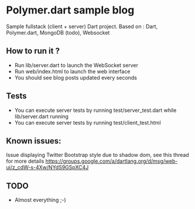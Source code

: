 # Polymer.dart sample blog

Sample fullstack (client + server) Dart project.
Based on : Dart, Polymer.dart, MongoDB (todo), Websocket  

## How to run it ?

* Run lib/server.dart to launch the WebSocket server
* Run web/index.html to launch the web interface
* You should see blog posts updated every seconds

## Tests

* You can execute server tests by running test/server_test.dart while lib/server.dart running
* You can execute server tests by running test/client_test.html

## Known issues:

Issue displaying Twitter Bootstrap style due to shadow dom, see this thread for more details https://groups.google.com/a/dartlang.org/d/msg/web-ui/z_cdW-s-4Xw/NYdS9GSpXC4J

## TODO

* Almost everything ;-)